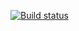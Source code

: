 [![Build status](https://ci.appveyor.com/api/projects/status/bv2kt4u5qsph7pn5?svg=true)](https://ci.appveyor.com/project/Daria-Tiko/2-1-seleniumweb)
